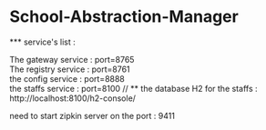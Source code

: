 # School-Abstraction-Manager

*** service's list :

The gateway service  :  port=8765  
The registry service :  port=8761  
the config service   :  port=8888  
the staffs service   :  port=8100    // **  the database H2 for the staffs : http://localhost:8100/h2-console/   


need to start zipkin server on the port : 9411